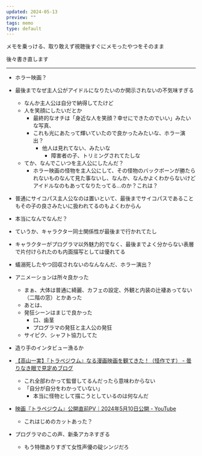 ```yaml
---
updated: 2024-05-13
preview: ""
tags: memo
type: default
---
```

メモを乗っける、取り敢えず視聴後すぐにメモったやつをそのまま

後々書き直します

---

- ホラー映画？
- 最後までなぜ主人公がアイドルになりたいのか開示されないの不気味すぎる
    - なんか主人公は自分で納得してたけど
    - 人を笑顔にしたいだとか
        - 最終的なオチは「身近な人を笑顔？幸せにできたのでいい」みたいな写真、
        - これも光にあたって輝いていたので良かったみたいな、ホラー演出？
            - 他人は見れてない、みたいな
                - 障害者の子、トリミングされてたしな
    - てか、なんでこいつを主人公にしたんだ？
        - ホラー映画の怪物を主人公にして、その怪物のバックボーンが勝たられないものなんて見た事ないし、なんか、なんかよくわからないけどアイドルなのもあってなりたってる…のか？これは？
- 普通にサイコパス主人公なのは置いといて、最後までサイコパスであることもその子の良さみたいに扱われてるのもよくわからん
- 本当になんでなんだ？
- ていうか、キャラクター同士関係性が最後まで行かれてたし
- キャラクターがプログラマ以外魅力的でなく、最後までよく分からない表層で片付けられたのも内面描写としては優れてる
- 蟻溺死したやつ回収されないのなんなんだ、ホラー演出？


- アニメーションは所々良かった
    - まぁ、大体は普通に綺麗、カフェの設定、外観と内装の辻褄あってない（二階の窓）とかあった
    - あとは、
    - 発狂シーンはまじで良かった
        - 口、歯茎
        - プログラマの発狂と主人公の発狂
    - サイピク、シャフト協力してた

- 造り手のインタビュー漁るか

- [【高山一実】『トラペジウム』なる漫画映画を観てきた！（怪作です） - 曇りなき眼で見定めブログ](https://cut-elimination.hatenablog.com/entry/2024/05/10/225017)
    - これ全部わかって監督してるんだったら意味わからない
    - 「自分が自分をわかっていない」
        - 本当に怪物として描こうとしているのは何なんだ

- [映画『トラペジウム』公開直前PV｜2024年5月10日公開 - YouTube](https://www.youtube.com/watch?v=9Wk1bVGNE3I)
    - これはじめのカットあった？

- プログラマのこの声、新条アカネすぎる
    - もう特徴ありすぎて女性声優の碇シンジだろ
